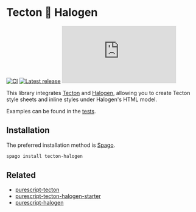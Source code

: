 # Tecton 🔗 Halogen

[![CI](https://github.com/nsaunders/purescript-tecton-halogen/workflows/CI/badge.svg?branch=master)](https://github.com/nsaunders/purescript-tecton-halogen/actions?query=workflow%3ACI+branch%3Amaster)
[![Latest release](http://img.shields.io/github/release/nsaunders/purescript-tecton-halogen.svg)](https://github.com/nsaunders/purescript-tecton-halogen/releases)
[![PureScript registry](https://img.shields.io/badge/dynamic/json?color=informational&label=registry&query=$[%27tecton-halogen%27].version&url=https%3A%2F%2Fraw.githubusercontent.com%2Fpurescript%2Fpackage-sets%2Fmaster%2Fpackages.json)](https://github.com/purescript/registry)

This library integrates [Tecton](https://github.com/nsaunders/purescript-tecton)
and [Halogen](https://github.com/purescript-halogen/purescript-halogen),
allowing you to create Tecton style sheets and inline styles under Halogen's
HTML model.

Examples can be found in the [tests](test/Main.purs).

## Installation

The preferred installation method is [Spago](https://github.com/purescript/spago).

```sh
spago install tecton-halogen
```

## Related
* [purescript-tecton](https://github.com/nsaunders/purescript-tecton)
* [purescript-tecton-halogen-starter](https://github.com/nsaunders/purescript-tecton-halogen-starter)
* [purescript-halogen](https://github.com/purescript-halogen/purescript-halogen)
